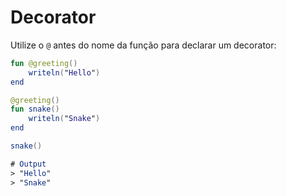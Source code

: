 # Decorator

Utilize o `@` antes do nome da função para declarar um decorator:

```kotlin
fun @greeting()
    writeln("Hello")
end
```

```kotlin
@greeting()
fun snake()
    writeln("Snake")
end

snake()

# Output
> "Hello"
> "Snake"
```
